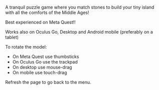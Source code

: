A tranquil puzzle game where you match stones to build your tiny island with all the comforts of the Middle Ages!

Best experienced on Meta Quest!!

Works also on  Oculus Go, Desktop and Android mobile (preferably on a tablet)

To rotate the model:
- On Meta Quest use thumbsticks
- On Oculus Go use the trackpad
- On desktop use mouse-drag
- On mobile use touch-drag

Refresh the page to go back to the menu.